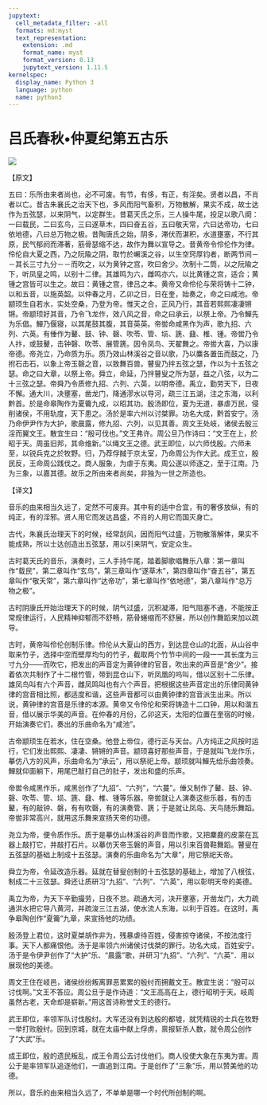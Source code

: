 ```yaml
---
jupytext:
  cell_metadata_filter: -all
  formats: md:myst
  text_representation:
    extension: .md
    format_name: myst
    format_version: 0.13
    jupytext_version: 1.11.5
kernelspec:
  display_name: Python 3
  language: python
  name: python3
---
```

# 吕氏春秋&#8226;仲夏纪第五古乐

![](image/cover.jpg)

【原文】

五曰：乐所由来者尚也，必不可废。有节，有侈，有正，有淫矣。贤者以昌，不肖者以亡。昔古朱襄氏之治天下也，多风而阳气畜积，万物散解，果实不成，故士达作为五弦瑟，以来阴气，以定群生。昔葛天氏之乐，三人操牛尾，投足以歌八阕：一曰载民，二曰玄鸟，三曰遂草木，四曰奋五谷，五曰敬天常，六曰达帝功，七曰依地德，八曰总万物之极。昔陶唐氏之始，阴多，滞伏而湛积，水道壅塞，不行其原，民气郁阏而滞著，筋骨瑟缩不达，故作为舞以宣导之。昔黄帝令伶伦作为律。伶伦自大夏之西，乃之阮隃之阴，取竹於嶰溪之谷，以生空窍厚钧者，断两节间－－其长三寸九分－－而吹之，以为黄钟之宫，吹曰舍少。次制十二筒，以之阮隃之下，听凤皇之鸣，以别十二律。其雄鸣为六，雌鸣亦六，以比黄锺之宫，适合；黄锺之宫皆可以生之。故曰：黄锺之宫，律吕之本。黄帝又命伶伦与荣将铸十二钟，以和五音，以施英韶。以仲春之月，乙卯之日，日在奎，始奏之，命之曰咸池。帝颛顼生自若水，实处空桑，乃登为帝。惟天之合，正风乃行，其音若熙熙凄凄锵锵。帝颛顼好其音，乃令飞龙作，效八风之音，命之曰承云，以祭上帝。乃令鱓先为乐倡。鱓乃偃寝，以其尾鼓其腹，其音英英。帝喾命咸黑作为声，歌九招、六列、六英。有倕作为鼙、鼓、钟、磬、吹苓、管、埙、篪、鼗、椎、锺。帝喾乃令人抃，或鼓鼙，击钟磬、吹苓、展管篪。因令凤鸟、天翟舞之。帝喾大喜，乃以康帝德。帝尧立，乃命质为乐。质乃效山林溪谷之音以歌，乃以麋各置缶而鼓之，乃拊石击石，以象上帝玉磬之音，以致舞百兽。瞽叟乃拌五弦之瑟，作以为十五弦之瑟。命之曰大章，以祭上帝。舜立，命延，乃拌瞽叟之所为瑟，益之八弦，以为二十三弦之瑟。帝舜乃令质修九招、六列、六英，以明帝德。禹立，勤劳天下，日夜不懈。通大川，决壅塞，凿龙门，降通漻水以导河，疏三江五湖，注之东海，以利黔首。於是命皋陶作为夏籥九成，以昭其功。殷汤即位，夏为无道，暴虐万民，侵削诸侯，不用轨度，天下患之。汤於是率六州以讨桀罪。功名大成，黔首安宁。汤乃命伊尹作为大护，歌晨露，修九招、六列，以见其善。周文王处岐，诸侯去殷三淫而翼文王。散宜生曰：“殷可伐也。”文王弗许。周公旦乃作诗曰：“文王在上，於昭于天。周虽旧邦，其命维新。”以绳文王之德。武王即位，以六师伐殷。六师未至，以锐兵克之於牧野。归，乃荐俘馘于京太室，乃命周公为作大武。成王立，殷民反，王命周公践伐之。商人服象，为虐于东夷。周公遂以师逐之，至于江南。乃为三象，以嘉其德。故乐之所由来者尚矣，非独为一世之所造也。

【译文】

音乐的由来相当久远了，定然不可废弃。其中有的适中合宜，有的奢侈放纵，有的纯正，有的淫邪。贤人用它而发达昌盛，不肖的人用它而国灭身亡。

古代，朱襄氏治理天下的时候，经常刮风，因而阳气过盛，万物散落解体，果实不能成熟，所以士达创造出五弦瑟，用以引来阴气，安定众生。

古时葛天氏的音乐，演奏时，三人手持牛尾，踏着脚歌唱舞乐八章：第一章叫作“载民”，第二章叫作“玄鸟”，第三章叫作“遂草木”，第四章叫作“奋五谷”，第五章叫作“敬天常”，第六章叫作“达帝功”，第七章叫作“依地德”，第八章叫作“总万物之极”。

古时阴康氏开始治理天下的时候，阴气过盛，沉积凝滞，阳气阻塞不通，不能按正常规律运行，人民精神抑郁而不舒畅，筋骨蜷缩而不舒展，所以创作舞蹈来加以疏导。

古时，黄帝叫伶伦创制乐律。伶伦从大夏山的西方，到达昆仓山的北面，从山谷中取来竹子，选择中空而壁厚均匀的竹子，截取两个竹节中间的一段一一其长度为三寸九分——而吹它，把发出的声音定为黄钟律的官音，吹出来的声音是“舍少”。接着依次共制作了十二根竹管，带到昆仓山下，听凤凰的呜叫，借以区别十二乐律。雄凤鸟叫有六个声音，雌凤鸣叫也有六个声音。把根据这些声音定出的乐律同黄钟律的宫音相比照，都适度和谐，这些声音都可以由黄钟律的宫音派生出来。所以说，黄钟律的宫音是乐律的本源。黄帝又令伶伦和荣将铸造十二口钟，用以和谐五音，借以展示华美的声音。在仲春的月份，乙卯这天，太阳的位置在奎宿的时候，开始演奏它们，奏出的乐曲命名为“咸池”。

古帝颛顼生在若水，住在空桑。他登上帝位，德行正与天台。八方纯正之风按时运行，它们发出熙熙、凄凄、锵锵的声音。颛顼喜好那些声音，于是就叫飞龙作乐，摹仿八方的风声，乐曲命名为“承云”，用以祭祀上帝。颛顼就叫鱓先给乐曲领奏。鱓就仰面躺下，用尾巴敲打自己的肚子，发出和盛的乐声。

帝喾令咸黑作乐，咸黑创作了“九招”、“六列”，“六蔓”。倕又制作了鼙、鼓、钟、磬、吹苓、管、埙、篪、鼗、椎、锺等乐器。帝喾就让人演奏这些乐器，有的击鼙，有的敲钟、磐，有有吹磬，有的演奏管、篪；于是就让凤岛、天鸟随乐舞蹈。帝喾非常高兴，就用这乐舞来宣扬天帝的功德。

尧立为帝，便令质作乐。质于是摹仿山林溪谷的声音而作歌，又把麇鹿的皮蒙在瓦器上敲打它，井敲打石片。以摹仿天帝玉磐的声音，用以引来百兽鞋舞蹈。瞽叟在五弦瑟的基础上制成十五弦瑟。演奏的乐曲命名为“大章”，用它祭祀天帝。

舜立为帝，令延改造乐器。延就在替叟创制的十五弦瑟的基础上，增加了八根弦，制成二十三弦瑟。舜还让质研习“九招”、“六列”、“六英”，用以彰明天帝的美德。

禹立为帝，为天下辛勤撮劳，日夜不怠。疏通大河，决开壅塞，开凿龙门，大力疏通洪水把它导八黄河，并疏浚三江五湖，使水流人东海，以利于百姓。在这时，禹争皋陶创作“夏籥”九章，来宣扬他的功绩。

殷汤登上君位，这时夏桀胡作非为，残暴虐待百姓，侵害掠夺诸侯，不按法度行事。天下人都痛恨他。汤于是率领六州诸侯讨伐桀的罪行。功名大成，百姓安宁。汤于是令伊尹创作了“大护”乐、“晨露”歌，并研习“九招”、“六列”、“六英”．用以展现他的美德。

周文王住在岐邑，诸侯纷纷叛离罪恶累累的殷纣而拥戴文王。散宜生说：“殷可以讨伐啊。”文王不答应。周公旦于是作诗道：“文王高高在上，德行昭明于天。岐周虽然古老，天命却是崭新。”用这首诗称誉文王的德行。

武王即位，率领军队讨伐殷纣。大军还没有到达殷的都墟，就凭精锐的士兵在牧野一举打败殷纣。回到京城，就在太庙中献上俘虏，禀报斩杀人数，就令周公创作了“大武”乐。

成王即位，殷的遗民叛乱，成王令周公去讨伐他们。商人役使大象在东夷为害。周公于是率领军队追逐他们，一直追到江南。于是创作了“三象”乐，用以赞美他的功德。

所以，音乐的由来相当久远了，不单单是哪一个时代所创制的啊。



